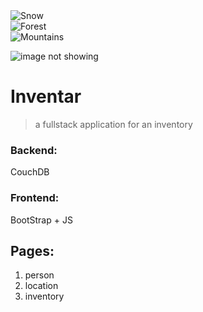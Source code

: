 <div class="row">
  <div class="column">
    <img src="https://picsum.photos/id/1048/200/200" alt="Snow" title="modernization!">
  </div>
  <div class="column">
    <img src="https://picsum.photos/id/1/200/200" alt="Forest" title="inovation!">
  </div>
  <div class="column">
    <img src="https://picsum.photos/id/201/200/200" alt="Mountains" title="success!">
  </div>
</div>

<p><img src="https://picsum.photos/id/1/200/200" alt="image not showing" title="inventory" /></p>

# Inventar
> a fullstack application for an inventory 

### Backend: 
CouchDB

### Frontend:
BootStrap + JS

## Pages:
1. person
2. location
3. inventory
